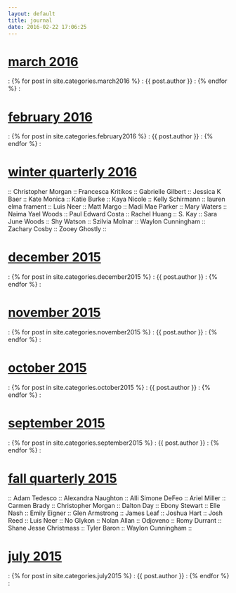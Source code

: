 ```yaml
---
layout: default
title: journal
date: 2016-02-22 17:06:25
---
```


<h1><b><a href="../march2016">march 2016</a></b></h1>
<div style="display: inline;"> :
{% for post in site.categories.march2016 %}
	: {{ post.author }} :
{% endfor %}
:</div>

<h1><b><a href="../february2016">february 2016</a></b></h1>
<div style="display: inline;"> :
{% for post in site.categories.february2016 %}
	: {{ post.author }} :
{% endfor %}
:</div>

<h1><b><a href="../winter2016">winter quarterly 2016</a></b></h1>
:: Christopher Morgan :: Francesca Kritikos :: Gabrielle Gilbert :: Jessica K Baer :: Kate Monica :: Katie Burke :: Kaya Nicole :: Kelly Schirmann :: lauren elma frament :: Luis Neer :: Matt Margo :: Madi Mae Parker :: Mary Waters :: Naima Yael Woods :: Paul Edward Costa :: Rachel Huang :: S. Kay :: Sara June Woods :: Shy Watson :: Szilvia Molnar :: Waylon Cunningham :: Zachary Cosby :: Zooey Ghostly ::

<h1><b><a href="../december2015">december 2015</a></b></h1>
<div style="display: inline;"> :
{% for post in site.categories.december2015 %}
	: {{ post.author }} :
{% endfor %}
:</div>

<h1><b><a href="../november2015">november 2015</a></b></h1>
<div style="display: inline;"> :
{% for post in site.categories.november2015 %}
	: {{ post.author }} :
{% endfor %}
:</div>

<h1><b><a href="../october2015">october 2015</a></b></h1>
<div style="display: inline;"> :
{% for post in site.categories.october2015 %}
	: {{ post.author }} :
{% endfor %}
:</div>
           
<h1><b><a href="../september2015">september 2015</a></b></h1>
<div style="display: inline;"> :
{% for post in site.categories.september2015 %}
	: {{ post.author }} :
{% endfor %}
:</div>
            
<h1><b><a href="../fall2015">fall quarterly 2015</a></b></h1> 
:: Adam Tedesco :: Alexandra Naughton :: Alli Simone DeFeo :: Ariel Miller :: Carmen Brady :: Christopher Morgan :: Dalton Day :: Ebony Stewart :: Elle Nash :: Emily Eigner :: Glen Armstrong :: James Leaf :: Joshua Hart :: Josh Reed :: Luis Neer :: No Glykon :: Nolan Allan :: Odjoveno :: Romy Durrant :: Shane Jesse Christmass :: Tyler Baron :: Waylon Cunningham ::

<h1><b><a href="../july2015">july 2015</a></b></h1>
<div style="display: inline;"> :
{% for post in site.categories.july2015 %}
	: {{ post.author }} :
{% endfor %}
:</div>